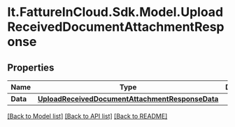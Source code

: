 # It.FattureInCloud.Sdk.Model.UploadReceivedDocumentAttachmentResponse

## Properties

Name | Type | Description | Notes
------------ | ------------- | ------------- | -------------
**Data** | [**UploadReceivedDocumentAttachmentResponseData**](UploadReceivedDocumentAttachmentResponseData.md) |  | [optional] 

[[Back to Model list]](../README.md#documentation-for-models) [[Back to API list]](../README.md#documentation-for-api-endpoints) [[Back to README]](../README.md)

